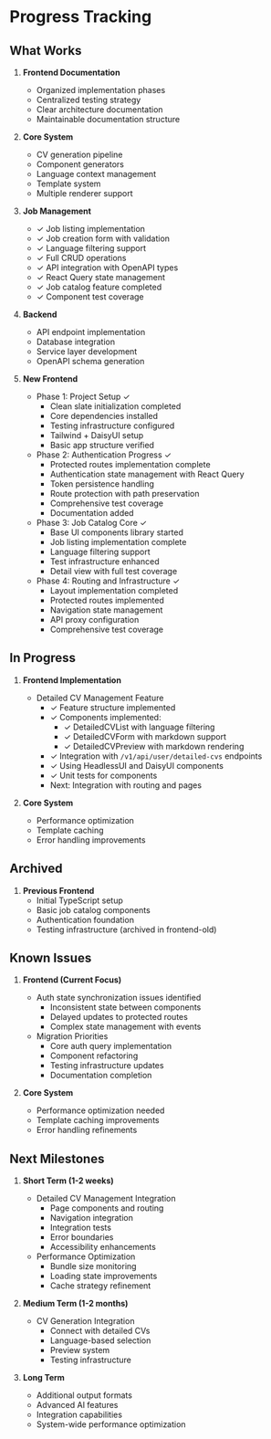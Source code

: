 # Progress Tracking

## What Works

1. **Frontend Documentation**
   - Organized implementation phases
   - Centralized testing strategy
   - Clear architecture documentation
   - Maintainable documentation structure

2. **Core System**
   - CV generation pipeline
   - Component generators
   - Language context management
   - Template system
   - Multiple renderer support

2. **Job Management**
   - ✓ Job listing implementation
   - ✓ Job creation form with validation
   - ✓ Language filtering support
   - ✓ Full CRUD operations
   - ✓ API integration with OpenAPI types
   - ✓ React Query state management
   - ✓ Job catalog feature completed
   - ✓ Component test coverage

2. **Backend**
   - API endpoint implementation
   - Database integration
   - Service layer development
   - OpenAPI schema generation

3. **New Frontend**
   - Phase 1: Project Setup ✓
     - Clean slate initialization completed
     - Core dependencies installed
     - Testing infrastructure configured
     - Tailwind + DaisyUI setup
     - Basic app structure verified
   - Phase 2: Authentication Progress ✓
     - Protected routes implementation complete
     - Authentication state management with React Query
     - Token persistence handling
     - Route protection with path preservation
     - Comprehensive test coverage
     - Documentation added
   - Phase 3: Job Catalog Core ✓
     - Base UI components library started
     - Job listing implementation complete
     - Language filtering support
     - Test infrastructure enhanced
     - Detail view with full test coverage
   - Phase 4: Routing and Infrastructure ✓
     - Layout implementation completed
     - Protected routes implemented
     - Navigation state management
     - API proxy configuration
     - Comprehensive test coverage

## In Progress

1. **Frontend Implementation**
   - Detailed CV Management Feature
     - ✓ Feature structure implemented
     - ✓ Components implemented:
       - ✓ DetailedCVList with language filtering
       - ✓ DetailedCVForm with markdown support
       - ✓ DetailedCVPreview with markdown rendering
     - ✓ Integration with `/v1/api/user/detailed-cvs` endpoints
     - ✓ Using HeadlessUI and DaisyUI components
     - ✓ Unit tests for components
     - Next: Integration with routing and pages

2. **Core System**
   - Performance optimization
   - Template caching
   - Error handling improvements

## Archived

1. **Previous Frontend**
   - Initial TypeScript setup
   - Basic job catalog components
   - Authentication foundation
   - Testing infrastructure (archived in frontend-old)

## Known Issues

1. **Frontend (Current Focus)**
   - Auth state synchronization issues identified
     - Inconsistent state between components
     - Delayed updates to protected routes
     - Complex state management with events
   - Migration Priorities
     - Core auth query implementation
     - Component refactoring
     - Testing infrastructure updates
     - Documentation completion

2. **Core System**
   - Performance optimization needed
   - Template caching improvements
   - Error handling refinements

## Next Milestones

1. **Short Term (1-2 weeks)**
   - Detailed CV Management Integration
     - Page components and routing
     - Navigation integration
     - Integration tests
     - Error boundaries
     - Accessibility enhancements
   - Performance Optimization
     - Bundle size monitoring
     - Loading state improvements
     - Cache strategy refinement

2. **Medium Term (1-2 months)**
   - CV Generation Integration
     - Connect with detailed CVs
     - Language-based selection
     - Preview system
     - Testing infrastructure

3. **Long Term**
   - Additional output formats
   - Advanced AI features
   - Integration capabilities
   - System-wide performance optimization
